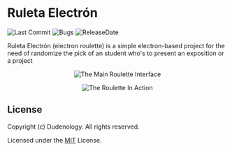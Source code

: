 # Ruleta Electrón

![Last Commit](https://img.shields.io/github/last-commit/IsaacLf/RuletaElectron.svg)
![Bugs](https://img.shields.io/github/issues/IsaacLf/RuletaElectron/bug.svg)
![ReleaseDate](https://img.shields.io/github/release-date/:user/:repo.svg)

Ruleta Electrón (electron roulette) is a simple electron-based project for the need of randomize the pick of an student who's to present an exposition or a project

<p align="center">
  <img alt="The Main Roulette Interface" src="https://user-images.githubusercontent.com/36938997/53307474-9d616d80-385e-11e9-924b-6cb4ad369240.png">
</p>

<p align="center">
  <img alt="The Roulette In Action" src="https://user-images.githubusercontent.com/36938997/53307485-afdba700-385e-11e9-9f79-35aa2662c126.png">
</p>

## License

Copyright (c) Dudenology. All rights reserved.

Licensed under the [MIT](LICENSE.txt) License.
